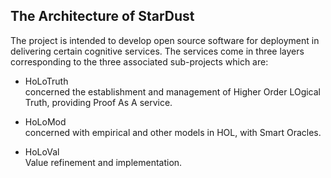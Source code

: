 
## The Architecture of StarDust

The project is intended to develop open source software for deployment in delivering certain cognitive services.
The services come in three layers corresponding to the three associated sub-projects which are:

- HoLoTruth  
  concerned the establishment and management of Higher Order LOgical Truth, providing Proof As A service.

- HoLoMod  
  concerned with empirical and other models in HOL, with Smart Oracles.

- HoLoVal  
  Value refinement and implementation.


